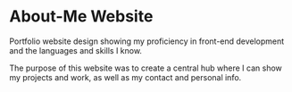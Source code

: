 # About-Me Website

Portfolio website design showing my proficiency in front-end development and the languages and skills I know.

The purpose of this website was to create a central hub where I can show my projects and work, as well as my contact and personal info.
